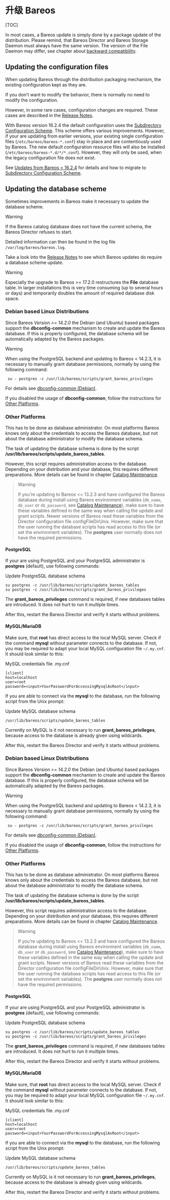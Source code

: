 # 升级 Bareos

[TOC]

In most cases, a Bareos update is simply done by a package update of  the distribution. Please remind, that Bareos Director and Bareos Storage Daemon must always have the same version. The version of the File  Daemon may differ, see chapter about [backward compatibility](https://docs.bareos.org/Appendix/BackwardCompatibility.html#backward-compatibility).

## Updating the configuration files

When updating Bareos through the distribution packaging mechanism, the existing configuration kept as they are.

If you don’t want to modify the behavior, there is normally no need to modify the configuration.

However, in some rare cases, configuration changes are required. These cases are described in the [Release Notes](https://docs.bareos.org/Appendix/ReleaseNotes.html#releasenotes).

With Bareos version 16.2.4 the default configuration uses the [Subdirectory Configuration Scheme](https://docs.bareos.org/Configuration/CustomizingTheConfiguration.html#section-subdirectoryconfigurationscheme). This scheme offers various improvements. However, if your are updating  from earlier versions, your existing single configuration files (`/etc/bareos/bareos-*.conf`) stay in place and are contentiously used by Bareos. The new default configuration resource files will also be installed (`/etc/bareos/bareos-*.d/*/*.conf`). However, they will only be used, when the legacy configuration file does not exist.

See [Updates from Bareos < 16.2.4](https://docs.bareos.org/Configuration/CustomizingTheConfiguration.html#section-updatetoconfigurationsubdirectories) for details and how to migrate to [Subdirectory Configuration Scheme](https://docs.bareos.org/Configuration/CustomizingTheConfiguration.html#section-subdirectoryconfigurationscheme).

## Updating the database scheme

Sometimes improvements in Bareos make it necessary to update the database scheme.

Warning

If the Bareos catalog database does not have the current schema, the Bareos Director refuses to start.

Detailed information can then be found in the log file `/var/log/bareos/bareos.log`.

Take a look into the [Release Notes](https://docs.bareos.org/Appendix/ReleaseNotes.html#releasenotes) to see which Bareos updates do require a database scheme update.

Warning

Especially the upgrade to Bareos >= 17.2.0 restructures the **File** database table. In larger installations this is very time consuming (up to several hours or days) and temporarily doubles the amount of  required database disk space.

### Debian based Linux Distributions

Since Bareos *Version >= 14.2.0* the Debian (and Ubuntu) based packages support the **dbconfig-common** mechanism to create and update the Bareos database. If this is properly configured, the database schema will be automatically adapted by the  Bareos packages.

Warning

When using the PostgreSQL backend and updating to Bareos < 14.2.3, it is necessary to manually grant database permissions,  normally by using the following command:

```
 su - postgres -c /usr/lib/bareos/scripts/grant_bareos_privileges
```

For details see [dbconfig-common (Debian)](https://docs.bareos.org/TasksAndConcepts/CatalogMaintenance.html#section-dbconfig).

If you disabled the usage of **dbconfig-common**, follow the instructions for [Other Platforms](https://docs.bareos.org/IntroductionAndTutorial/UpdatingBareos.html#section-updatedatabaseotherdistributions).



### Other Platforms

This has to be done as database administrator. On most platforms  Bareos knows only about the credentials to access the Bareos database,  but not about the database administrator to modify the database schema.

The task of updating the database schema is done by the script **/usr/lib/bareos/scripts/update_bareos_tables**.

However, this script requires administration access to the database.  Depending on your distribution and your database, this requires  different preparations. More details can be found in chapter [Catalog Maintenance](https://docs.bareos.org/TasksAndConcepts/CatalogMaintenance.html#catmaintenancechapter).

> Warning
>
> If you’re updating to Bareos <= 13.2.3 and have  configured the Bareos database during install using Bareos environment  variables (`db_name`, `db_user` or `db_password`, see [Catalog Maintenance](https://docs.bareos.org/TasksAndConcepts/CatalogMaintenance.html#catmaintenancechapter)), make sure to have these variables defined in the same way when calling  the update and grant scripts. Newer versions of Bareos read these  variables from the Director configuration file configFileDirUnix.  However, make sure that the user running the database scripts has read  access to this file (or set the environment variables). The **postgres** user normally does not have the required permissions.

#### PostgreSQL

If your are using PostgreSQL and your PostgreSQL administrator is **postgres** (default), use following commands:

Update PostgreSQL database schema

```
su postgres -c /usr/lib/bareos/scripts/update_bareos_tables
su postgres -c /usr/lib/bareos/scripts/grant_bareos_privileges
```

The **grant_bareos_privileges** command is required, if new databases tables are introduced. It does not hurt to run it multiple times.

After this, restart the Bareos Director and verify it starts without problems.

#### MySQL/MariaDB

Make sure, that **root** has direct access to the local MySQL server. Check if the command **mysql** without parameter connects to the database. If not, you may be required to adapt your local MySQL configuration file `~/.my.cnf`. It should look similar to this:

MySQL credentials file .my.cnf

```
[client]
host=localhost
user=root
password=<input>YourPasswordForAccessingMysqlAsRoot</input>
```

If you are able to connect via the **mysql** to the database, run the following script from the Unix prompt:

Update MySQL database schema

```
/usr/lib/bareos/scripts/update_bareos_tables
```

Currently on MySQL is it not necessary to run **grant_bareos_privileges**, because access to the database is already given using wildcards.

After this, restart the Bareos Director and verify it starts without problems.







### Debian based Linux Distributions

Since Bareos *Version >= 14.2.0* the Debian (and Ubuntu) based packages support the **dbconfig-common** mechanism to create and update the Bareos database. If this is properly configured, the database schema will be automatically adapted by the  Bareos packages.

Warning

When using the PostgreSQL backend and updating to Bareos < 14.2.3, it is necessary to manually grant database permissions,  normally by using the following command:

```
 su - postgres -c /usr/lib/bareos/scripts/grant_bareos_privileges
```

For details see [dbconfig-common (Debian)](https://docs.bareos.org/TasksAndConcepts/CatalogMaintenance.html#section-dbconfig).

If you disabled the usage of **dbconfig-common**, follow the instructions for [Other Platforms](https://docs.bareos.org/IntroductionAndTutorial/UpdatingBareos.html#section-updatedatabaseotherdistributions).



### Other Platforms

This has to be done as database administrator. On most platforms  Bareos knows only about the credentials to access the Bareos database,  but not about the database administrator to modify the database schema.

The task of updating the database schema is done by the script **/usr/lib/bareos/scripts/update_bareos_tables**.

However, this script requires administration access to the database.  Depending on your distribution and your database, this requires  different preparations. More details can be found in chapter [Catalog Maintenance](https://docs.bareos.org/TasksAndConcepts/CatalogMaintenance.html#catmaintenancechapter).

> Warning
>
> If you’re updating to Bareos <= 13.2.3 and have  configured the Bareos database during install using Bareos environment  variables (`db_name`, `db_user` or `db_password`, see [Catalog Maintenance](https://docs.bareos.org/TasksAndConcepts/CatalogMaintenance.html#catmaintenancechapter)), make sure to have these variables defined in the same way when calling  the update and grant scripts. Newer versions of Bareos read these  variables from the Director configuration file configFileDirUnix.  However, make sure that the user running the database scripts has read  access to this file (or set the environment variables). The **postgres** user normally does not have the required permissions.

#### PostgreSQL

If your are using PostgreSQL and your PostgreSQL administrator is **postgres** (default), use following commands:

Update PostgreSQL database schema

```
su postgres -c /usr/lib/bareos/scripts/update_bareos_tables
su postgres -c /usr/lib/bareos/scripts/grant_bareos_privileges
```

The **grant_bareos_privileges** command is required, if new databases tables are introduced. It does not hurt to run it multiple times.

After this, restart the Bareos Director and verify it starts without problems.

#### MySQL/MariaDB

Make sure, that **root** has direct access to the local MySQL server. Check if the command **mysql** without parameter connects to the database. If not, you may be required to adapt your local MySQL configuration file `~/.my.cnf`. It should look similar to this:

MySQL credentials file .my.cnf

```
[client]
host=localhost
user=root
password=<input>YourPasswordForAccessingMysqlAsRoot</input>
```

If you are able to connect via the **mysql** to the database, run the following script from the Unix prompt:

Update MySQL database schema

```
/usr/lib/bareos/scripts/update_bareos_tables
```

Currently on MySQL is it not necessary to run **grant_bareos_privileges**, because access to the database is already given using wildcards.

After this, restart the Bareos Director and verify it starts without problems.